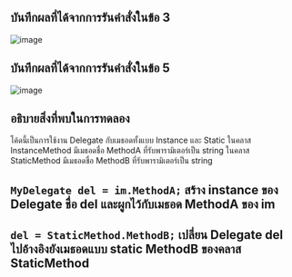 ## บันทึกผลที่ได้จากการรันคำสั่งในข้อ 3
![image](https://github.com/Phetteepop/03376836-OOP-2566-Lab-15/assets/144197367/564d7aa7-f84c-437f-ab97-215737c422b8)

## บันทึกผลที่ได้จากการรันคำสั่งในข้อ 5
![image](https://github.com/Phetteepop/03376836-OOP-2566-Lab-15/assets/144197367/c4227042-f678-40a1-adee-0638bfae6c10)


## อธิบายสิ่งที่พบในการทดลอง
 โค้ดนี้เป็นการใช้งาน Delegate กับเมธอดทั้งแบบ Instance และ Static 
 ในคลาส InstanceMethod มีเมธอดชื่อ MethodA ที่รับพารามิเตอร์เป็น string
 ในคลาส StaticMethod มีเมธอดชื่อ MethodB ที่รับพารามิเตอร์เป็น string
 ## `MyDelegate del = im.MethodA;` สร้าง instance ของ Delegate ชื่อ del และผูกไว้กับเมธอด MethodA ของ im
 ## `del = StaticMethod.MethodB;` เปลี่ยน Delegate del ไปอ้างอิงยังเมธอดแบบ static MethodB ของคลาส StaticMethod
